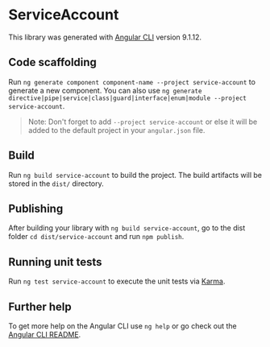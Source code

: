 # ServiceAccount

This library was generated with [Angular CLI](https://github.com/angular/angular-cli) version 9.1.12.

## Code scaffolding

Run `ng generate component component-name --project service-account` to generate a new component. You can also use `ng generate directive|pipe|service|class|guard|interface|enum|module --project service-account`.
> Note: Don't forget to add `--project service-account` or else it will be added to the default project in your `angular.json` file. 

## Build

Run `ng build service-account` to build the project. The build artifacts will be stored in the `dist/` directory.

## Publishing

After building your library with `ng build service-account`, go to the dist folder `cd dist/service-account` and run `npm publish`.

## Running unit tests

Run `ng test service-account` to execute the unit tests via [Karma](https://karma-runner.github.io).

## Further help

To get more help on the Angular CLI use `ng help` or go check out the [Angular CLI README](https://github.com/angular/angular-cli/blob/master/README.md).
